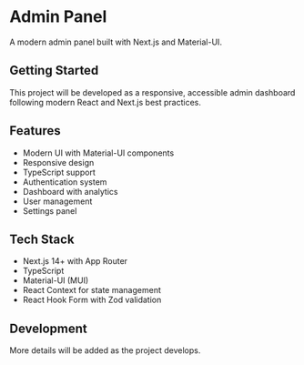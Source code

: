# Admin Panel

A modern admin panel built with Next.js and Material-UI.

## Getting Started

This project will be developed as a responsive, accessible admin dashboard following modern React and Next.js best practices.

## Features

- Modern UI with Material-UI components
- Responsive design
- TypeScript support
- Authentication system
- Dashboard with analytics
- User management
- Settings panel

## Tech Stack

- Next.js 14+ with App Router
- TypeScript
- Material-UI (MUI)
- React Context for state management
- React Hook Form with Zod validation

## Development

More details will be added as the project develops.
